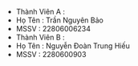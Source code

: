 - Thành Viên A :
- Họ Tên : Trần Nguyên Bảo
- MSSV : 22806006234
- Thành Viên B :
- Họ Tên : Nguyễn Đoàn Trung Hiếu
- MSSV : 2280600903
